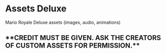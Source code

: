 # Assets Deluxe
Mario Royale Deluxe assets (images, audio, animations)<br>
<h2>**CREDIT MUST BE GIVEN. ASK THE CREATORS OF CUSTOM ASSETS FOR PERMISSION.**</h2>
